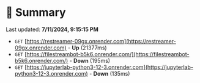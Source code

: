 # 📖 Summary
Last updated: **7/11/2024, 9:15:15 PM**

- `GET` [https://restreamer-09gx.onrender.com](https://restreamer-09gx.onrender.com) - **Up** (21377ms)
- `GET` [https://filestreambot-b5k6.onrender.com/](https://filestreambot-b5k6.onrender.com/) - **Down** (195ms)
- `GET` [https://jupyterlab-python3-12-3.onrender.com](https://jupyterlab-python3-12-3.onrender.com) - **Down** (135ms)
